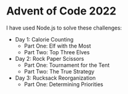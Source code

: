 # Advent of Code 2022

I have used Node.js to solve these challenges:
* Day 1: Calorie Counting
    * Part One: Elf with the Most
    * Part Two: Top Three Elves
* Day 2: Rock Paper Scissors
    * Part One: Tournament for the Tent
    * Part Two: The True Strategy
* Day 3: Rucksack Reorganization
    * Part One: Determining Priorities